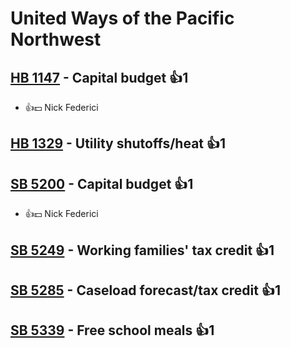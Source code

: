 # United Ways of the Pacific Northwest

## [HB 1147](/bill/2023-24/hb/1147/) - Capital budget 👍1  
* 👍💵 Nick Federici

## [HB 1329](/bill/2023-24/hb/1329/) - Utility shutoffs/heat 👍1  

## [SB 5200](/bill/2023-24/sb/5200/) - Capital budget 👍1  
* 👍💵 Nick Federici

## [SB 5249](/bill/2023-24/sb/5249/) - Working families' tax credit 👍1  

## [SB 5285](/bill/2023-24/sb/5285/) - Caseload forecast/tax credit 👍1  

## [SB 5339](/bill/2023-24/sb/5339/) - Free school meals 👍1  